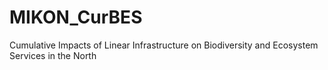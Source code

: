 # MIKON_CurBES
Cumulative Impacts of Linear Infrastructure on Biodiversity and Ecosystem Services in the North
